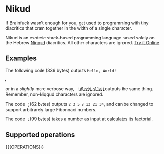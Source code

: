 # Nikud

If Brainfuck wasn't enough for you, get used to programming with tiny diacritics that cram together in the width of a single character.

Nikud is an esoteric stack-based programming language based solely on the Hebrew [Niqqud](https://en.wikipedia.org/wiki/Niqqud) diacritics. All other characters are ignored. [Try it Online](https://bary12.github.io/esolangs/nikud/)

## Examples

The following code (336 bytes) outputs `Hello, World!`

```ֱֱֱֱֱֱֱֱֱֱֱֱֱֱֱֱֱֱֱֱֱֱֱֱֱֱֱֱֱֱֱֱֱֱֱֱֱֱֱֱֱֱֱֱֱֱֱֱֱֱֱֱֱֱֱֱֱֱֱֱֱֱֱֱֱֱֱֱֱֱֲֳֳֳֳֳֳֳֳֳֳֳֳֳֶֶֶֶֶֶֶֶֶֶֶֶֶֶֶֶֶֶֶֶֶֶֶֶֶֶֶֶֶֶֶֶֶֶֶֶֶֶֶֶֶֶֶֶֶֶֶֶֶֶֶֶֶֶֶֶֶֶֶֶֶֶֶֶֶֶֶֶֶֶֶֶֶֶֶֶֶֶֶֶֶֶֶֶֶֶֶֶֶֶֶֶֶֶֶֶֶַַַַַַַַַַַַַַַַַַַַַַַַַַַַַַַַַַַַַַַַַַַַַַַַַַַַַַַַַַַַַַַַַַַַַַַַַַַַַַַַַַַַָָָָָָָָָָָָָָָָָָָָָָָָָָָָָָָָָָָָָָָָָָָָָָָָָָָָָָָָָָָָָָָָָָָָָָָ```

or in a _slightly_ more verbose way, ` !ֱֱֱֶֶֶֶַַָָָָdֱֱֶֶֶֶַַָָָlֱֱֱֱֶֶֶֶֶֶַַַַָָָָָrֱֱֱֱֱֱֱֱֶֶֶֶֶֶֶַַַַַַַַַָָָָָoֱֱֱֱֱֶֶֶֶֶֶֶַַַַַַָָָָָWֱֱֱֱֲֶֶֶֶֶֶֶֶַַַַַַַַָָָָ ֱֱֶֶֶֶַָָָָ,ֱֱֱֱֱֱֱֱֱֱֶֶֶֶֶֶֶֶֶֶֶֶֶַַַַַַַַַַַַַָָָָָָָָָoֱֱֱֱֱֶֶֶֶֶֶֶַַַַַַָָָָָlֱֱֱֱֶֶֶֶֶֶַַַַָָָָָlֱֱֱֱֶֶֶֶֶֶַַַַָָָָָeֱֱֱֶֶֶֶַַַָָָHֱֱֱֱֱֱֱֱֱֱֱֱֱֱֱֱֳֳֳֳֳֳֳֳֳֳֳֳֳֶֶֶֶֶֶֶֶֶֶֶֶֶֶֶֶֶֶֶֶֶַַַַַַַַַַַַַַַַַַַַַַָָָָָָָָָָָָָָ` outputs the same thing. Remember, non-Niqqud characters are ignored.

The code ` ְֱֱֱֱֱֱֱֱֱֱֱֱֲֳִִֵֶֶֶֶֶֶֶֶֶֶֶֶֶֶֶֶַַַַַַַַַָָָָָָָָָָָָֺֺֺֹֻֻ` (62 bytes) outputs `2 3 5 8 13 21 34`, and can be changed to support arbitrarely large Fibonnaci numbers.

The code ` ְְְְְְְְְְְְְְְְְְֱֱֱֱֱֱֱֱֱֱֱֱֱֱֱֱֱֱֱֱֱֱֱֱֲֲִִִִֵֶֶֶֶֶֶֶֶֶֶֶֶֶֶֶֶֶֶַַַַַַַַַַַַַַַַַַַַַַַָֹֺֺֹֻֻּ`  (99 bytes) takes a number as input at calculates its factorial.

## Supported operations

{{{OPERATIONS}}}


